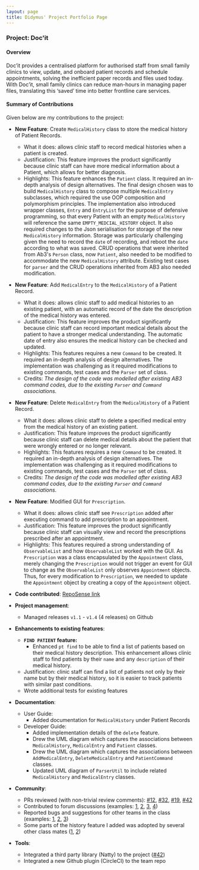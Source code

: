 ```yaml
---
layout: page
title: Didymus' Project Portfolio Page
---
```


### Project: Doc'it

#### Overview
Doc’it provides a centralised platform for authorised staff from small family clinics to view, update, and onboard
patient records and schedule appointments, solving the inefficient paper records and files used today. With Doc’it, small family clinics can
reduce man-hours in managing paper files, translating this ‘saved’ time into better frontline care services.

#### Summary of Contributions
Given below are my contributions to the project:

- **New Feature**: Create `MedicalHistory` class to store the medical history of Patient Records.
  * What it does: allows clinic staff to record medical histories when a patient is created.
  * Justification: This feature improves the product significantly because clinic staff can have more medical information about a Patient, which allows for better diagnosis.
  * Highlights: This feature enhances the `Patient` class. It required an in-depth analysis of design alternatives. The final design chosen was to build `MedicalHistory` class to compose multiple `MedicalEntry` subclasses, which required the use OOP composition and polymorphism principles. The implementation also introduced wrapper classes, `Entry` and `EntryList` for the purpose of defensive programming, so that every Patient with an empty `MedicalHistory` will reference the same `EMPTY_MEDCIAL_HISTORY` object. It also required changes to the Json serialisation for storage of the new `MedicalHistory` information. Storage was particularly challenging given the need to record the `date` of recording, and reboot the `date` according to what was saved. CRUD operations that were inherited from Ab3's `Person` class, now `Patient`, also needed to be modified to accommodate the new `MedicalHistory` attribute. Existing test cases for `parser` and the CRUD operations inherited from AB3 also needed modification.


- **New Feature**: Add `MedicalEntry` to the `MedicalHistory` of a Patient Record.
  * What it does: allows clinic staff to add medical histories to an existing patient, with an automatic record of the date the description of the medical history was entered.
  * Justification: This feature improves the product significantly because clinic staff can record important medical details about the patient to have a stronger medical understanding. The automatic date of entry also ensures the medical history can be checked and updated.
  * Highlights: This features requires a new `Command` to be created. It required an in-depth analysis of design alternatives. The implementation was challenging as it required modifications to existing commands, test cases and the `Parser` set of class.
  * Credits: *The design of the code was modelled after existing AB3 command codes, due to the existing `Parser` and `Command` associations.*


- **New Feature**: Delete `MedicalEntry` from the `MedicalHistory` of a Patient Record.
  * What it does: allows clinic staff to delete a specified medical entry from the medical history of an existing patient.
  * Justification: This feature improves the product significantly because clinic staff can delete medical details about the patient that were wrongly entered or no longer relevant.
  * Highlights: This features requires a new `Command` to be created. It required an in-depth analysis of design alternatives. The implementation was challenging as it required modifications to existing commands, test cases and the `Parser` set of class.
  * Credits: *The design of the code was modelled after existing AB3 command codes, due to the existing `Parser` and `Command` associations.*


- **New Feature**: Modified GUI for `Prescription`.
  * What it does: allows clinic staff see `Prescription` added after executing command to add prescription to an appointment.
  * Justification: This feature improves the product significantly because clinic staff can visually view and record the prescriptions prescribed after an appointment.
  * Highlights: This features required a strong understanding of `ObservableList` and how `ObservableList` worked with the GUI. As `Prescription` was a class encapsulated by the `Appointment` class, merely changing the `Prescription` would not trigger an event for GUI to change as the `ObservableList` only observes `Appointment` objects. Thus, for every modification to `Prescription`, we needed to update the `Appointment` object by creating a copy of the `Appointment` object.


- **Code contributed**: [RepoSense link](https://nus-cs2103-ay2122s1.github.io/tp-dashboard/?search=&sort=groupTitle&sortWithin=title&since=2021-09-17&timeframe=commit&mergegroup=&groupSelect=groupByRepos&breakdown=false&tabOpen=true&tabType=authorship&tabAuthor=didymental&tabRepo=AY2122S1-CS2103-W14-1%2Ftp%5Bmaster%5D&authorshipIsMergeGroup=false&authorshipFileTypes=docs~functional-code~test-code~other&authorshipIsBinaryFileTypeChecked=false)


- **Project management**:
  * Managed releases `v1.1` - `v1.4` (4 releases) on Github


- **Enhancements to existing features**:
  * **`FIND PATIENT` feature:**
    * Enhanced `pt find` to be able to find a list of patients based on their medical history description. This enhancement allows clinic staff to find patients by their `name` and any `description` of their medical history.
  * Justification: clinic staff can find a list of patients not only by their name but by their medical history, so it is easier to track patients with similar past conditions.   
  * Wrote additional tests for existing features


- **Documentation**:
  * User Guide:
    * Added documentation for `MedicalHistory` under Patient Records
  * Developer Guide:
    * Added implementation details of the `delete` feature.
    * Drew the UML diagram which captures the associations between `MedicalHistory`, `MedicalEntry` and `Patient` classes.
    * Drew the UML diagram which captures the associations between `AddMedicalEntry`, `DeleteMedicalEntry` and `PatientCommand` classes.
    * Updated UML diagram of `ParserUtil` to include related `MedicalHistory` and `MedicalEntry` classes.


- **Community**:
  * PRs reviewed (with non-trivial review comments): [\#12](), [\#32](), [\#19](), [\#42]()
  * Contributed to forum discussions (examples: [1](), [2](), [3](), [4]())
  * Reported bugs and suggestions for other teams in the class (examples: [1](), [2](), [3]())
  * Some parts of the history feature I added was adopted by several other class mates ([1](), [2]())

- **Tools**:
  * Integrated a third party library (Natty) to the project ([\#42]())
  * Integrated a new Github plugin (CircleCI) to the team repo
